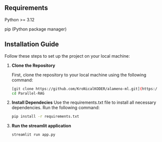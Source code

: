 ## Requirements
Python >= 3.12

pip (Python package manager)



## Installation Guide

Follow these steps to set up the project on your local machine:

1. **Clone the Repository**

   First, clone the repository to your local machine using the following command:

   ```bash
   [git clone https://github.com/KroNicalKODER/alameno-ml.git](https://github.com/KroNicalKODER/Parallel-RAG.git)
   cd Parallel-RAG

2. **Install Dependecies**
     Use the requirements.txt file to install all necessary dependencies. Run the following command:
     ```bash
     pip install -r requirements.txt

3. **Run the streamlit application**
     ```bash
     streamlit run app.py
